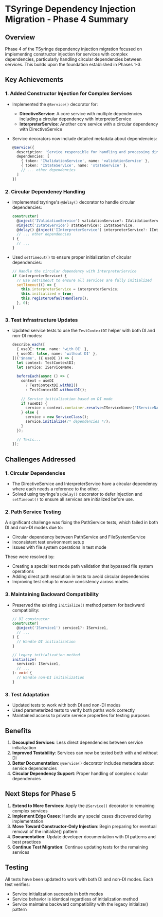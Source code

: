 # TSyringe Dependency Injection Migration - Phase 4 Summary

## Overview

Phase 4 of the TSyringe dependency injection migration focused on implementing constructor injection for services with complex dependencies, particularly handling circular dependencies between services. This builds upon the foundation established in Phases 1-3.

## Key Achievements

### 1. Added Constructor Injection for Complex Services

- Implemented the `@Service()` decorator for:
  - **DirectiveService**: A core service with multiple dependencies including a circular dependency with InterpreterService
  - **InterpreterService**: Another core service with a circular dependency with DirectiveService

- Service decorators now include detailed metadata about dependencies:
  ```typescript
  @Service({
    description: 'Service responsible for handling and processing directives',
    dependencies: [
      { token: 'IValidationService', name: 'validationService' },
      { token: 'IStateService', name: 'stateService' },
      // ... other dependencies
    ]
  })
  ```

### 2. Circular Dependency Handling

- Implemented tsyringe's `@delay()` decorator to handle circular dependencies:
  ```typescript
  constructor(
    @inject('IValidationService') validationService?: IValidationService,
    @inject('IStateService') stateService?: IStateService,
    @delay() @inject('IInterpreterService') interpreterService?: IInterpreterService,
    // ... other dependencies
  ) {
    // ...
  }
  ```

- Used `setTimeout()` to ensure proper initialization of circular dependencies:
  ```typescript
  // Handle the circular dependency with InterpreterService
  if (interpreterService) {
    // Use setTimeout to ensure all services are fully initialized
    setTimeout(() => {
      this.interpreterService = interpreterService;
      this.initialized = true;
      this.registerDefaultHandlers();
    }, 0);
  }
  ```

### 3. Test Infrastructure Updates

- Updated service tests to use the `TestContextDI` helper with both DI and non-DI modes:
  ```typescript
  describe.each([
    { useDI: true, name: 'with DI' },
    { useDI: false, name: 'without DI' },
  ])('$name', ({ useDI }) => {
    let context: TestContextDI;
    let service: IServiceName;
    
    beforeEach(async () => {
      context = useDI
        ? TestContextDI.withDI()
        : TestContextDI.withoutDI();
      
      // Service initialization based on DI mode
      if (useDI) {
        service = context.container.resolve<IServiceName>('IServiceName');
      } else {
        service = new ServiceClass();
        service.initialize(/* dependencies */);
      }
    });
    
    // Tests...
  });
  ```

## Challenges Addressed

### 1. Circular Dependencies

- The DirectiveService and InterpreterService have a circular dependency where each needs a reference to the other.
- Solved using tsyringe's `@delay()` decorator to defer injection and `setTimeout()` to ensure all services are initialized before use.

### 2. Path Service Testing

A significant challenge was fixing the PathService tests, which failed in both DI and non-DI modes due to:
- Circular dependency between PathService and FileSystemService 
- Inconsistent test environment setup
- Issues with file system operations in test mode

These were resolved by:
- Creating a special test mode path validation that bypassed file system operations
- Adding direct path resolution in tests to avoid circular dependencies
- Improving test setup to ensure consistency across modes

### 3. Maintaining Backward Compatibility

- Preserved the existing `initialize()` method pattern for backward compatibility:
  ```typescript
  // DI constructor
  constructor(
    @inject('IService1') service1?: IService1,
    // ...
  ) {
    // Handle DI initialization
  }
  
  // Legacy initialization method
  initialize(
    service1: IService1,
    // ...
  ): void {
    // Handle non-DI initialization
  }
  ```

### 3. Test Adaptation

- Updated tests to work with both DI and non-DI modes
- Used parameterized tests to verify both paths work correctly
- Maintained access to private service properties for testing purposes

## Benefits

1. **Decoupled Services**: Less direct dependencies between service initialization
2. **Improved Testability**: Services can now be tested both with and without DI
3. **Better Documentation**: `@Service()` decorator includes metadata about service dependencies
4. **Circular Dependency Support**: Proper handling of complex circular dependencies

## Next Steps for Phase 5

1. **Extend to More Services**: Apply the `@Service()` decorator to remaining complex services
2. **Implement Edge Cases**: Handle any special cases discovered during implementation
3. **Move Toward Constructor-Only Injection**: Begin preparing for eventual removal of the initialize() pattern
4. **Documentation**: Update developer documentation with DI patterns and best practices
5. **Continue Test Migration**: Continue updating tests for the remaining services

## Testing

All tests have been updated to work with both DI and non-DI modes. Each test verifies:
- Service initialization succeeds in both modes
- Service behavior is identical regardless of initialization method
- Service maintains backward compatibility with the legacy initialize() pattern